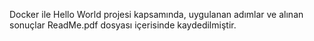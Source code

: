 Docker ile Hello World projesi kapsamında, uygulanan adımlar ve alınan sonuçlar ReadMe.pdf dosyası içerisinde kaydedilmiştir.
